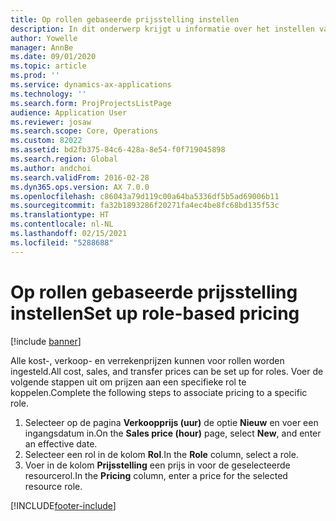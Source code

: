 ```yaml
---
title: Op rollen gebaseerde prijsstelling instellen
description: In dit onderwerp krijgt u informatie over het instellen van prijsdimensies voor specifieke rollen.
author: Yowelle
manager: AnnBe
ms.date: 09/01/2020
ms.topic: article
ms.prod: ''
ms.service: dynamics-ax-applications
ms.technology: ''
ms.search.form: ProjProjectsListPage
audience: Application User
ms.reviewer: josaw
ms.search.scope: Core, Operations
ms.custom: 82022
ms.assetid: bd2fb375-84c6-428a-8e54-f0f719045898
ms.search.region: Global
ms.author: andchoi
ms.search.validFrom: 2016-02-28
ms.dyn365.ops.version: AX 7.0.0
ms.openlocfilehash: c86043a79d119c00a64ba5336df5b5ad69006b11
ms.sourcegitcommit: fa32b1893286f20271fa4ec4be8fc68bd135f53c
ms.translationtype: HT
ms.contentlocale: nl-NL
ms.lasthandoff: 02/15/2021
ms.locfileid: "5288688"
---
```

# <a name="set-up-role-based-pricing"></a><span data-ttu-id="78d04-103">Op rollen gebaseerde prijsstelling instellen</span><span class="sxs-lookup"><span data-stu-id="78d04-103">Set up role-based pricing</span></span>

[!include [banner](../includes/banner.md)]

<span data-ttu-id="78d04-104">Alle kost-, verkoop- en verrekenprijzen kunnen voor rollen worden ingesteld.</span><span class="sxs-lookup"><span data-stu-id="78d04-104">All cost, sales, and transfer prices can be set up for roles.</span></span> <span data-ttu-id="78d04-105">Voer de volgende stappen uit om prijzen aan een specifieke rol te koppelen.</span><span class="sxs-lookup"><span data-stu-id="78d04-105">Complete the following steps to associate pricing to a specific role.</span></span>

1. <span data-ttu-id="78d04-106">Selecteer op de pagina **Verkoopprijs (uur)** de optie **Nieuw** en voer een ingangsdatum in.</span><span class="sxs-lookup"><span data-stu-id="78d04-106">On the **Sales price (hour)** page, select **New**, and enter an effective date.</span></span>
2. <span data-ttu-id="78d04-107">Selecteer een rol in de kolom **Rol**.</span><span class="sxs-lookup"><span data-stu-id="78d04-107">In the **Role** column, select a role.</span></span>
3. <span data-ttu-id="78d04-108">Voer in de kolom **Prijsstelling** een prijs in voor de geselecteerde resourcerol.</span><span class="sxs-lookup"><span data-stu-id="78d04-108">In the **Pricing** column, enter a price for the selected resource role.</span></span>


[!INCLUDE[footer-include](../includes/footer-banner.md)]